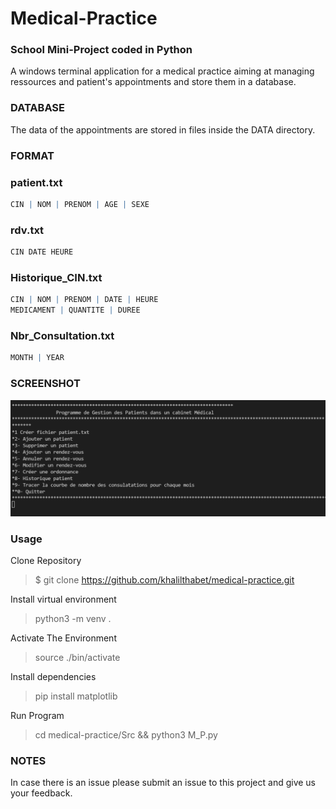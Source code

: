 # <b>Medical-Practice</b>

  

### School Mini-Project coded in Python

A windows terminal application for a medical practice aiming at managing ressources and patient's appointments and store them in a database.

### DATABASE
The data of the appointments are stored in files inside the DATA directory.
### FORMAT

### patient.txt
```r
CIN | NOM | PRENOM | AGE | SEXE
``` 
### rdv.txt
```r
CIN DATE HEURE
```
### Historique_CIN.txt
```r
CIN | NOM | PRENOM | DATE | HEURE
MEDICAMENT | QUANTITE | DUREE
```
### Nbr_Consultation.txt
```r
MONTH | YEAR
```


### SCREENSHOT

  

![alt text](ScreenShotFrontPage.png)

  

### Usage
Clone Repository
> $ git clone https://github.com/khalilthabet/medical-practice.git

Install virtual environment
> python3 -m venv .

Activate The Environment
> source ./bin/activate

Install dependencies
> pip install matplotlib

Run Program
> cd medical-practice/Src && python3 M_P.py

### NOTES

In case there is an issue please submit an issue to this project and give us your feedback.